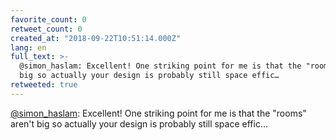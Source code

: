 ```yaml
---
favorite_count: 0
retweet_count: 0
created_at: "2018-09-22T10:51:14.000Z"
lang: en
full_text: >-
  @simon_haslam: Excellent! One striking point for me is that the "rooms" aren't
  big so actually your design is probably still space effic…
retweeted: true
---
```


[@simon_haslam](https://twitter.com/simon_haslam): Excellent! One striking point
for me is that the "rooms" aren't big so actually your design is probably still
space effic…
